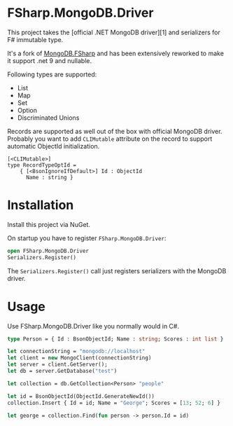 # FSharp.MongoDB.Driver
This project takes the [official .NET MongoDB driver][1] and serializers for F# immutable type.

It's a fork of [MongoDB.FSharp](https://github.com/tkellogg/MongoDB.FSharp) and has been extensively reworked to make it support .net 9 and nullable.

Following types are supported:
* List
* Map
* Set
* Option
* Discriminated Unions

Records are supported as well out of the box with official MongoDB driver. Probably you want to add `CLIMutable` attribute on the record to support automatic ObjectId initialization.
```
[<CLIMutable>]
type RecordTypeOptId =
    { [<BsonIgnoreIfDefault>] Id : ObjectId
      Name : string }
```

# Installation
Install this project via NuGet.

On startup you have to register `FSharp.MongoDB.Driver`:
```ocaml
open FSharp.MongoDB.Driver
Serializers.Register()
```

The `Serializers.Register()` call just registers serializers with the MongoDB driver.

# Usage
Use FSharp.MongoDB.Driver like you normally would in C#. 

```ocaml
type Person = { Id : BsonObjectId; Name : string; Scores : int list }

let connectionString = "mongodb://localhost"
let client = new MongoClient(connectionString)
let server = client.GetServer();
let db = server.GetDatabase("test")

let collection = db.GetCollection<Person> "people"

let id = BsonObjectId(ObjectId.GenerateNewId())
collection.Insert { Id = id; Name = "George"; Scores = [13; 52; 6] }

let george = collection.Find(fun person -> person.Id = id)
```
